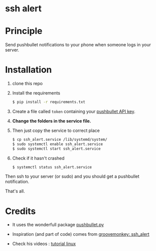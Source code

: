 # ssh alert


# Principle

Send pushbullet notifications to your phone when someone logs in your server.

# Installation

1. clone this repo
2. Install the requirements

    ```bash
    $ pip install -r requirements.txt
    ```

3.  Create a file called `token` containing your
    [pushbullet API key](https://www.pushbullet.com/#settings/account).

4.  **Change the folders in the service file.**
5.  Then just copy the service to correct place

    ```bash
    $ cp ssh_alert.service /lib/systemd/system/
    $ sudo systemctl enable ssh_alert.service
    $ sudo systemctl start ssh_alert.service
    ```

6.  Check if it hasn't crashed

    ```bash
    $ systemctl status ssh_alert.service
    ```



Then ssh to your server (or sudo) and you should get a pushbullet notification.

That's all.


# Credits

* It uses the wonderfull package [pushbullet.py](https://github.com/rbrcsk/pushbullet.py)

* Inspiration (and part of code) comes from [groovemonkey: ssh_alert](https://github.com/groovemonkey/sshalert)

* Check his videos : [tutorial linux](https://www.youtube.com/channel/UCvA_wgsX6eFAOXI8Rbg_WiQ)
